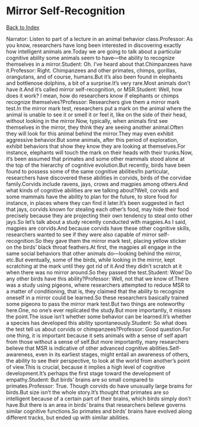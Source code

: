# Mirror Self-Recognition
[Back to Index](https://github.com/windows10010/tpoExtractor/blog/master/README.md)

Narrator: Listen to part of a lecture in an animal behavior class.Professor: As you know, researchers have long been interested in discovering exactly how intelligent animals are.Today we are going to talk about a particular cognitive ability some animals seem to have—the ability to recognize themselves in a mirror.Student: Oh. I’ve heard about that.Chimpanzees have it.Professor: Right. Chimpanzees and other primates, chimps, gorillas, orangutans, and of course, humans.But it’s also been found in elephants and bottlenose dolphins, a bit of a surprise.It’s very rare.Most animals don’t have it.And it’s called mirror self-recognition, or MSR.Student: Well, how does it work? I mean, how do researchers know if elephants or chimps recognize themselves?Professor: Researchers give them a mirror mark test.In the mirror mark test, researchers put a mark on the animal where the animal is unable to see it or smell it or feel it, like on the side of their head, without looking in the mirror.Now, typically, when animals first see themselves in the mirror, they think they are seeing another animal.Often they will look for this animal behind the mirror.They may even exhibit aggressive behavior.But some animals, after this period of exploration, exhibit behaviors that show they know they are looking at themselves.For instance, elephants will touch the mark on their heads with their trunks.Now, it’s been assumed that primates and some other mammals stood alone at the top of the hierarchy of cognitive evolution.But recently, birds have been found to possess some of the same cognitive abilities!In particular, researchers have discovered these abilities in corvids, birds of the corvidae family.Corvids include ravens, jays, crows and magpies among others.And what kinds of cognitive abilities are we talking about?Well, corvids and some mammals have the ability to plan for the future, to store food for instance, in places where they can find it later.It’s been suggested in fact that jays, corvids known for stealing each other’s food, may hide their food precisely because they are projecting their own tendency to steal onto other jays.So let’s talk about a study recently conducted with magpies.As I said, magpies are corvids.And because corvids have these other cognitive skills, researchers wanted to see if they were also capable of mirror self-recognition.So they gave them the mirror mark test, placing yellow sticker on the birds’ black throat feathers.At first, the magpies all engage in the same social behaviors that other animals do—looking behind the mirror, etc.But eventually, some of the birds, while looking in the mirror, kept scratching at the mark until they got rid of it.And they didn’t scratch at it when there was no mirror around.So they passed the test.Student: Wow! Do any other birds have this ability?Professor: Well, not that we know of.There was a study using pigeons, where researchers attempted to reduce MSR to a matter of conditioning, that is, they claimed that the ability to recognize oneself in a mirror could be learned.So these researchers basically trained some pigeons to pass the mirror mark test.But two things are noteworthy here.One, no one’s ever replicated the study.But more importantly, it misses the point.The issue isn’t whether some behavior can be learned.It’s whether a species has developed this ability spontaneously.Student: So what does the test tell us about corvids or chimpanzees?Professor: Good question.For one thing, it is important because it sets animals with a sense of self apart from those without a sense of self.But more importantly, many researchers believe that MSR is indicative of other advanced cognitive abilities.Self-awareness, even in its earliest stages, might entail an awareness of others, the ability to see their perspective, to look at the world from another’s point of view.This is crucial, because it implies a high level of cognitive development.It’s perhaps the first stage toward the development of empathy.Student: But birds’ brains are so small compared to primates.Professor: True. Though corvids do have unusually large brains for birds.But size isn’t the whole story.It’s thought that primates are so intelligent because of a certain part of their brains, which birds simply don’t have.But there is an area in birds’ brains that researchers believe governs similar cognitive functions.So primates and birds’ brains have evolved along different tracks, but ended up with similar abilities. 